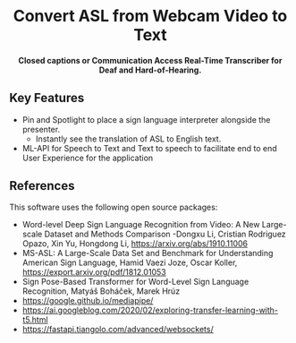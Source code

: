 
<h1 align="center">
  <br>
  <a href="https://upload.wikimedia.org/wikipedia/commons/thumb/7/7d/American_Sign_Language_ASL.svg/1200px-American_Sign_Language_ASL.svg.png" alt="ASL" width="200"></a>
  <br>
  Convert ASL from Webcam Video to Text
  <br>
</h1>

<h4 align="center">Closed captions or Communication Access Real-Time Transcriber for Deaf and Hard-of-Hearing.</h4>

## Key Features

* Pin and Spotlight to place a sign language interpreter alongside the presenter.
  - Instantly see the translation of ASL to English text.
* ML-API for Speech to Text and Text to speech to facilitate end to end User Experience for the application


## References

This software uses the following open source packages:

- Word-level Deep Sign Language Recognition from Video: A New Large-scale Dataset and Methods Comparison -Dongxu Li, Cristian Rodriguez Opazo, Xin Yu, Hongdong Li, https://arxiv.org/abs/1910.11006
- MS-ASL: A Large-Scale Data Set and Benchmark for Understanding American Sign Language, Hamid Vaezi Joze, Oscar Koller, https://export.arxiv.org/pdf/1812.01053
- Sign Pose-Based Transformer for Word-Level Sign Language Recognition, Matyáš Boháček, Marek Hrúz
- https://google.github.io/mediapipe/ 
- https://ai.googleblog.com/2020/02/exploring-transfer-learning-with-t5.html 
- https://fastapi.tiangolo.com/advanced/websockets/ 

